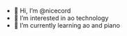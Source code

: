 - 👋 Hi, I’m @nicecord
- 👀 I’m interested in ao technology
- 🌱 I’m currently learning ao and piano

<!---
nicecord/nicecord is a ✨ special ✨ repository because its `README.md` (this file) appears on your GitHub profile.
You can click the Preview link to take a look at your changes.
--->
